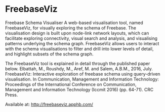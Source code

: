 # FreebaseViz
Freebase Schema Visualiser
A web-based visualisation tool, named FreebaseViz, for visually exploring the schema of Freebase. 
The visualisation design is built upon node-link network layouts, which can facilitate exploring connectivity, visual search and analysis, and visualising patterns underlying the schema graph. 
FreebaseViz allows users to interact with the schema visualisations to filter and drill into lower levels of detail, and highlight subsets of the schema graph.

The FreebaseViz tool is explained in detail through the published paper below.
Elbattah, M., Roushdy, M., Aref, M. and Salem, A.B.M., 2016, July. FreebaseViz: Interactive exploration of freebase schema using query-driven visualisation. In Communication, Management and Information Technology: Proceedings of the International Conference on Communication, Management and Information Technology (Iccmit 2016) (pp. 64-71). CRC Press.

Available at:
http://freebaseviz.apphb.com/
